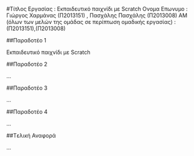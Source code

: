 #Τίτλος Εργασίας : Εκπαιδευτικό παιχνίδι με Scratch
Ονομα Επωνυμο : Γιώργος Χαρμάνας (Π2013151) , Πασχάλης Πασχάλης (Π2013008)
ΑΜ (όλων των μελών της ομάδας σε περίπτωση ομαδικής εργασίας) : (Π2013151),(Π2013008)

##Παραδοτέο 1

Εκπαιδευτικό παιχνίδι με Scratch

##Παραδοτέο 2

…

##Παραδοτέο 3

...

##Παραδοτέο 4

...

##Tελική Αναφορά

...
